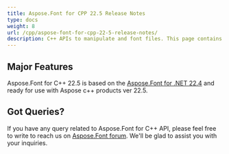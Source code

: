 ```yaml
---
title: Aspose.Font for CPP 22.5 Release Notes
type: docs
weight: 8
url: /cpp/aspose-font-for-cpp-22-5-release-notes/
description: C++ APIs to manipulate and font files. This page contains new Aspose.Font for C++ features, enhancement, and bug fixes in 2023, version 22.5.
---
```


## Major Features

Aspose.Font for C++ 22.5  is based on the [Aspose.Font for .NET 22.4](/font/net/aspose-font-for-net-22-4-release-notes/) and ready for use with Aspose c++ products ver 22.5.


## Got Queries?
If you have any query related to Aspose.Font for C++ API, please feel free to write to reach us on [Aspose.Font forum](https://forum.aspose.com/c/font/). We'll be glad to assist you with your inquiries.
